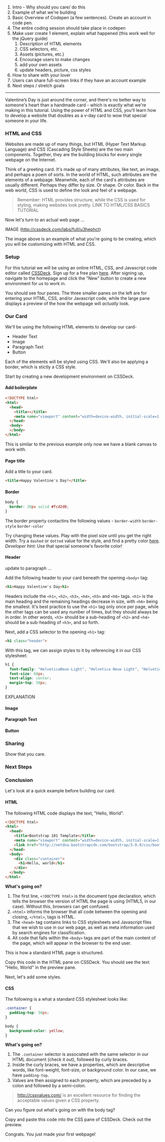1. Intro - Why should you care/ do this
2. Example of what we're building
3. Basic Overview of Codepen (a few sentences). Create an account in code pen.
4. The entire coding session should take place in codepen
5. Make user create 1 element, explain what happened (this work well for the jQuery guide)
	1. Description of HTML elements
	2. CSS selectors, etc.
	3. Assets (pictures, etc.)
	4. Encourage users to make changes
	5. add your own assets
	6. update headers, picture, css styles
6. How to share with your lover
7. Users can share full-screen links if they have an account example
8. Next steps / stretch goals

<hr>

Valentine’s Day is just around the corner, and there's no better way to someone's heart than a handmade card - which is exactly what we're making in this tutorial. Using the power of HTML and CSS, you'll learn how to develop a website that doubles as a v-day card to wow that special someone in your life.

### HTML and CSS

Websites are made up of many things, but HTML (Hyper Text Markup Language) and CSS (Cascading Style Sheets) are the two main components. Together, they are the building blocks for every single webpage on the Internet.

Think of a greeting card. It's made up of many attributes, like text, an image, and perhaps a poem of sorts. In the world of HTML, such attributes are the elements of a webpage. Meanwhile, each of the card's attributes are usually different. Perhaps they differ by size. Or shape. Or color. Back in the web world, CSS is used to define the look and feel of a webpage. 

> Remember: HTML provides structure, while the CSS is used for styling, making websites look pretty. LINK TO HTML/CSS BASICS TUTORIAL

Now let's turn to an actual web page ...

IMAGE (http://cssdeck.com/labs/full/u3hephct)

The image above is an example of what you're going to be creating, which you will be customizing with HTML and CSS. 

### Setup

For this tutorial we will be using an online HTML, CSS, and Javascript code editor called [CSSDeck](http://cssdeck.com/). Sign up for a free plan [here](http://cssdeck.com/signup). After signing up, navigate to the homepage and click the "New" button to create a new environment for us to work in. 

You should see four panes. The three smaller panes on the left are for entering your HTML, CSS, and/or Javascript code, while the large pane displays a preview of the how the webpage will *actually* look.

### Our Card

We'll be using the following HTML elements to develop our card-
- Header Text
- Image
- Paragraph Text 
- Button

Each of the elements will be styled using CSS. We'll also be applying a border, which is stictly a CSS style.

Start by creating a new development environment on CSSDeck. 

#### Add boilerplate

```html
<!DOCTYPE html>
<html>
  <head>
    <title></title>
    <meta name="viewport" content="width=device-width, initial-scale=1.0">
  </head>
  <body>
  </body>
</html>
```

This is similar to the previous example only now we have a blank canvas to work with.

#### Page title

Add a title to your card. 

```html
<title>Happy Valentine's Day!</title>
```

#### Border

```CSS
body {
  border: 20px solid #fcd2d8;  
}
```
The border property contactins the following values - 
`border-width` `border-style` `border-color`

Try changing these values. Play with the pixel size until you get the right width. Try a `dashed` or `dotted` value for the style, and find a pretty color [here](http://color.hailpixel.com/). *Developer hint:* Use that special someone's favorite color!

#### Header


update to paragraph ...

Add the following header to your card beneath the opening `<body>` tag:

```html
<h1>Happy Valentine's Day<h1>
```

Headers include the `<h1>`, `<h2>`, `<h3>`, `<h4>`, `<h5>` and `<h6>` tags. `<h1>` is the main heading and the remaining headings decrease in size, with `<h6>` being the smallest. It's best practice to use the `<h1>` tag only once per page, while the other tags can be used any number of times, but they should always be in order. In other words, `<h3>` should be a sub-heading of `<h2>` and `<h4>` should be a sub-heading of `<h3>`, and so forth. 

Next, add a CSS selector to the opening `<h1>` tag:

```html
<h1 class="header">
```

With this tag, we can assign styles to it by referencing it in our CSS stylesheet:

```css
h1 {
  font-family: "HelveticaNeue-Light", "Helvetica Neue Light", "Helvetica Neue", sans-serif;
  font-size: 68px;
  text-align: center;
  margin-top: 50px;
}
```

EXPLANATION

#### Image



#### Paragraph Text

#### Button

### Sharing

Show that you care.

### Next Steps

### Conclusion







Let's look at a quick example before building our card. 

#### HTML

The following HTML code displays the text, "Hello, World".

```html
<!DOCTYPE html>
<html>
  <head>
    <title>Bootstrap 101 Template</title>
    <meta name="viewport" content="width=device-width, initial-scale=1.0">
    <link href="http://netdna.bootstrapcdn.com/bootstrap/3.0.0/css/bootstrap.min.css" rel="stylesheet" media="screen">
  </head>
  <body>
    <div class="container">
      <h1>Hello, world</h1>
    </div>
  </body>
</html>
```

**What's going on?**

1. The first line, `<!DOCTYPE html>` is the document type declaration, which tells the browser the version of HTML the page is using (HTML5, in our case). Without this, browsers can get confused.
2. `<html>` informs the browser that all code between the opening and closing, `</html>`, tags is HTML.
3. The `<head>` tag contains links to CSS stylesheets and Javascript files that we wish to use in our web page, as well as meta information used by search engines for classification.
4. All code that falls within the `<body>` tags are part of the main content of the page, which will appear in the browser to the end user.

This is how a standard HTML page is structured.

Copy this code in the HTML pane on CSSDeck. You should see the text "Hello, World" in the preview pane.

Next, let's add some styles.

#### CSS

The following is a what a standard CSS stylesheet looks like:

```css
.container {
  padding-top: 50px;
}

body {
  background-color: yellow;
}
```

**What's going on?**

1. The `.container` selector is associated with the same selector in our HTML document (check it out), followed by curly braces.
2. Inside the curly braces, we have a properties, which are descriptive words, like font-weight, font-size, or background color. In our case, we have `padding-top`.
3. Values are then assigned to each property, which are preceded by a colon and followed by a semi-colon. 

  > http://cssvalues.com/ is an excellent resource for finding the acceptable values given a CSS property. 

Can you figure out what's going on with the body tag?

Copy and paste this code into the CSS pane of CSSDeck. Check out the preview.

Congrats. You just made your first webpage!
